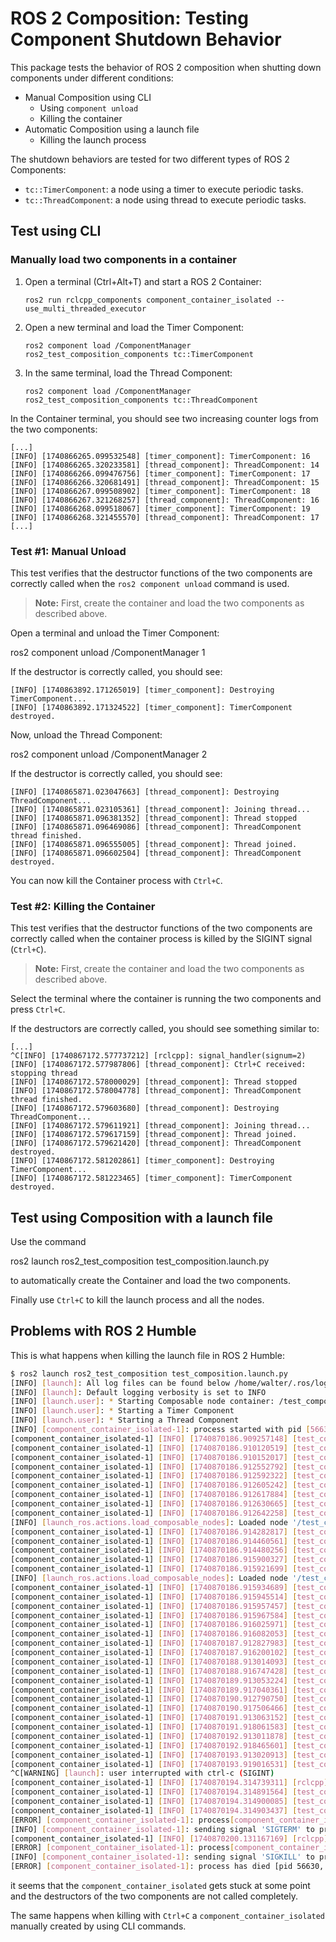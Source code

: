 # ROS 2 Composition: Testing Component Shutdown Behavior

This package tests the behavior of ROS 2 composition when shutting down components under different conditions:

- Manual Composition using CLI
  - Using `component unload`
  - Killing the container
- Automatic Composition using a launch file
  - Killing the launch process

The shutdown behaviors are tested for two different types of ROS 2 Components:

- `tc::TimerComponent`: a node using a timer to execute periodic tasks.
- `tc::ThreadComponent`: a node using thread to execute periodic tasks.

## Test using CLI

### Manually load two components in a container

1. Open a terminal (Ctrl+Alt+T) and start a ROS 2 Container:

      `ros2 run rclcpp_components component_container_isolated --use_multi_threaded_executor`

2. Open a new terminal and load the Timer Component:

      `ros2 component load /ComponentManager ros2_test_composition_components tc::TimerComponent`

3. In the same terminal, load the Thread Component:

      `ros2 component load /ComponentManager ros2_test_composition_components tc::ThreadComponent`

In the Container terminal, you should see two increasing counter logs from the two components:

    [...]
    [INFO] [1740866265.099532548] [timer_component]: TimerComponent: 16
    [INFO] [1740866265.320233581] [thread_component]: ThreadComponent: 14
    [INFO] [1740866266.099476756] [timer_component]: TimerComponent: 17
    [INFO] [1740866266.320681491] [thread_component]: ThreadComponent: 15
    [INFO] [1740866267.099508902] [timer_component]: TimerComponent: 18
    [INFO] [1740866267.321268257] [thread_component]: ThreadComponent: 16
    [INFO] [1740866268.099518067] [timer_component]: TimerComponent: 19
    [INFO] [1740866268.321455570] [thread_component]: ThreadComponent: 17
    [...]

### Test #1: Manual Unload

This test verifies that the destructor functions of the two components are correctly called when the `ros2 component unload` command is used.

> **Note:** First, create the container and load the two components as described above.

Open a terminal and unload the Timer Component:

  ros2 component unload /ComponentManager 1

If the destructor is correctly called, you should see:

    [INFO] [1740863892.171265019] [timer_component]: Destroying TimerComponent...
    [INFO] [1740863892.171324522] [timer_component]: TimerComponent destroyed.

Now, unload the Thread Component:

  ros2 component unload /ComponentManager 2

If the destructor is correctly called, you should see:

    [INFO] [1740865871.023047663] [thread_component]: Destroying ThreadComponent...
    [INFO] [1740865871.023105361] [thread_component]: Joining thread...
    [INFO] [1740865871.096381352] [thread_component]: Thread stopped
    [INFO] [1740865871.096469086] [thread_component]: ThreadComponent thread finished.
    [INFO] [1740865871.096555005] [thread_component]: Thread joined.
    [INFO] [1740865871.096602504] [thread_component]: ThreadComponent destroyed.

You can now kill the Container process with `Ctrl+C`.

### Test #2: Killing the Container

This test verifies that the destructor functions of the two components are correctly called when the container process is killed by the SIGINT signal (`Ctrl+C`).

> **Note:** First, create the container and load the two components as described above.

Select the terminal where the container is running the two components and press `Ctrl+C`.

If the destructors are correctly called, you should see something similar to:

    [...]
    ^C[INFO] [1740867172.577737212] [rclcpp]: signal_handler(signum=2)
    [INFO] [1740867172.577987806] [thread_component]: Ctrl+C received: stopping thread
    [INFO] [1740867172.578000029] [thread_component]: Thread stopped
    [INFO] [1740867172.578004778] [thread_component]: ThreadComponent thread finished.
    [INFO] [1740867172.579603680] [thread_component]: Destroying ThreadComponent...
    [INFO] [1740867172.579611921] [thread_component]: Joining thread...
    [INFO] [1740867172.579617159] [thread_component]: Thread joined.
    [INFO] [1740867172.579621420] [thread_component]: ThreadComponent destroyed.
    [INFO] [1740867172.581202861] [timer_component]: Destroying TimerComponent...
    [INFO] [1740867172.581223465] [timer_component]: TimerComponent destroyed.

## Test using Composition with a launch file

Use the command 

  ros2 launch ros2_test_composition test_composition.launch.py

to automatically create the Container and load the two components.

Finally use `Ctrl+C` to kill the launch process and all the nodes.

## Problems with ROS 2 Humble

This is what happens when killing the launch file in ROS 2 Humble:

```bash
$ ros2 launch ros2_test_composition test_composition.launch.py
[INFO] [launch]: All log files can be found below /home/walter/.ros/log/2025-03-02-00-03-06-565875-walter-Legion-5-15ACH6H-56619
[INFO] [launch]: Default logging verbosity is set to INFO
[INFO] [launch.user]: * Starting Composable node container: /test_composition/test_container
[INFO] [launch.user]: * Starting a Timer Component
[INFO] [launch.user]: * Starting a Thread Component
[INFO] [component_container_isolated-1]: process started with pid [56630]
[component_container_isolated-1] [INFO] [1740870186.909257148] [test_composition.test_container]: Load Library: /home/walter/devel/ros2/ros2_walt/install/ros2_test_composition_components/lib/libtimer_component.so
[component_container_isolated-1] [INFO] [1740870186.910120519] [test_composition.test_container]: Found class: rclcpp_components::NodeFactoryTemplate<tc::TimerComponent>
[component_container_isolated-1] [INFO] [1740870186.910152017] [test_composition.test_container]: Instantiate class: rclcpp_components::NodeFactoryTemplate<tc::TimerComponent>
[component_container_isolated-1] [INFO] [1740870186.912552792] [test_composition.timer_component]: *****************************************
[component_container_isolated-1] [INFO] [1740870186.912592322] [test_composition.timer_component]:  ROS 2 Composition Test: Timer Component 
[component_container_isolated-1] [INFO] [1740870186.912605242] [test_composition.timer_component]: *****************************************
[component_container_isolated-1] [INFO] [1740870186.912617884] [test_composition.timer_component]:  * namespace: /test_composition
[component_container_isolated-1] [INFO] [1740870186.912630665] [test_composition.timer_component]:  * node name: timer_component
[component_container_isolated-1] [INFO] [1740870186.912642258] [test_composition.timer_component]: *****************************************
[INFO] [launch_ros.actions.load_composable_nodes]: Loaded node '/test_composition/timer_component' in container '/test_composition/test_container'
[component_container_isolated-1] [INFO] [1740870186.914282817] [test_composition.test_container]: Load Library: /home/walter/devel/ros2/ros2_walt/install/ros2_test_composition_components/lib/libthread_component.so
[component_container_isolated-1] [INFO] [1740870186.914460561] [test_composition.test_container]: Found class: rclcpp_components::NodeFactoryTemplate<tc::ThreadComponent>
[component_container_isolated-1] [INFO] [1740870186.914480256] [test_composition.test_container]: Instantiate class: rclcpp_components::NodeFactoryTemplate<tc::ThreadComponent>
[component_container_isolated-1] [INFO] [1740870186.915900327] [test_composition.thread_component]: *****************************************
[component_container_isolated-1] [INFO] [1740870186.915921699] [test_composition.thread_component]:  ROS 2 Composition Test: Thread Component 
[INFO] [launch_ros.actions.load_composable_nodes]: Loaded node '/test_composition/thread_component' in container '/test_composition/test_container'
[component_container_isolated-1] [INFO] [1740870186.915934689] [test_composition.thread_component]: *****************************************
[component_container_isolated-1] [INFO] [1740870186.915945514] [test_composition.thread_component]:  * namespace: /test_composition
[component_container_isolated-1] [INFO] [1740870186.915957457] [test_composition.thread_component]:  * node name: thread_component
[component_container_isolated-1] [INFO] [1740870186.915967584] [test_composition.thread_component]: *****************************************
[component_container_isolated-1] [INFO] [1740870186.916025971] [test_composition.thread_component]: ThreadComponent thread started.
[component_container_isolated-1] [INFO] [1740870186.916082053] [test_composition.thread_component]: ThreadComponent: 0
[component_container_isolated-1] [INFO] [1740870187.912827983] [test_composition.timer_component]: TimerComponent: 0
[component_container_isolated-1] [INFO] [1740870187.916200102] [test_composition.thread_component]: ThreadComponent: 1
[component_container_isolated-1] [INFO] [1740870188.913014093] [test_composition.timer_component]: TimerComponent: 1
[component_container_isolated-1] [INFO] [1740870188.916747428] [test_composition.thread_component]: ThreadComponent: 2
[component_container_isolated-1] [INFO] [1740870189.913053224] [test_composition.timer_component]: TimerComponent: 2
[component_container_isolated-1] [INFO] [1740870189.917040361] [test_composition.thread_component]: ThreadComponent: 3
[component_container_isolated-1] [INFO] [1740870190.912790750] [test_composition.timer_component]: TimerComponent: 3
[component_container_isolated-1] [INFO] [1740870190.917506466] [test_composition.thread_component]: ThreadComponent: 4
[component_container_isolated-1] [INFO] [1740870191.913063152] [test_composition.timer_component]: TimerComponent: 4
[component_container_isolated-1] [INFO] [1740870191.918061583] [test_composition.thread_component]: ThreadComponent: 5
[component_container_isolated-1] [INFO] [1740870192.913011878] [test_composition.timer_component]: TimerComponent: 5
[component_container_isolated-1] [INFO] [1740870192.918465601] [test_composition.thread_component]: ThreadComponent: 6
[component_container_isolated-1] [INFO] [1740870193.913020913] [test_composition.timer_component]: TimerComponent: 6
[component_container_isolated-1] [INFO] [1740870193.919016531] [test_composition.thread_component]: ThreadComponent: 7
^C[WARNING] [launch]: user interrupted with ctrl-c (SIGINT)
[component_container_isolated-1] [INFO] [1740870194.314739311] [rclcpp]: signal_handler(signum=2)
[component_container_isolated-1] [INFO] [1740870194.314891564] [test_composition.thread_component]: Ctrl+C received: stopping thread
[component_container_isolated-1] [INFO] [1740870194.314900085] [test_composition.thread_component]: Thread stopped
[component_container_isolated-1] [INFO] [1740870194.314903437] [test_composition.thread_component]: ThreadComponent thread finished.
[ERROR] [component_container_isolated-1]: process[component_container_isolated-1] failed to terminate '5' seconds after receiving 'SIGINT', escalating to 'SIGTERM'
[INFO] [component_container_isolated-1]: sending signal 'SIGTERM' to process[component_container_isolated-1]
[component_container_isolated-1] [INFO] [1740870200.131167169] [rclcpp]: signal_handler(signum=15)
[ERROR] [component_container_isolated-1]: process[component_container_isolated-1] failed to terminate '10.0' seconds after receiving 'SIGTERM', escalating to 'SIGKILL'
[INFO] [component_container_isolated-1]: sending signal 'SIGKILL' to process[component_container_isolated-1]
[ERROR] [component_container_isolated-1]: process has died [pid 56630, exit code -9, cmd '/opt/ros/humble/lib/rclcpp_components/component_container_isolated --use_multi_threaded_executor --ros-args --log-level info --ros-args -r __node:=test_container -r __ns:=/test_composition'].
```

it seems that the `component_container_isolated` gets stuck at some point and the destructors of the two components are not called completely.

The same happens when killing with `Ctrl+C` a `component_container_isolated` manually created by using CLI commands.
